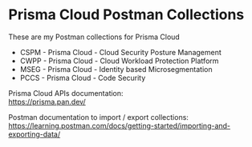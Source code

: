 # Prisma Cloud Postman Collections

These are my Postman collections for Prisma Cloud 
* CSPM - Prisma Cloud - Cloud Security Posture Management
* CWPP - Prisma Cloud - Cloud Workload Protection Platform
* MSEG - Prisma Cloud - Identity based Microsegmentation
* PCCS - Prisma Cloud - Code Security


Prisma Cloud APIs documentation:  
https://prisma.pan.dev/

Postman documentation to import / export collections:  
https://learning.postman.com/docs/getting-started/importing-and-exporting-data/